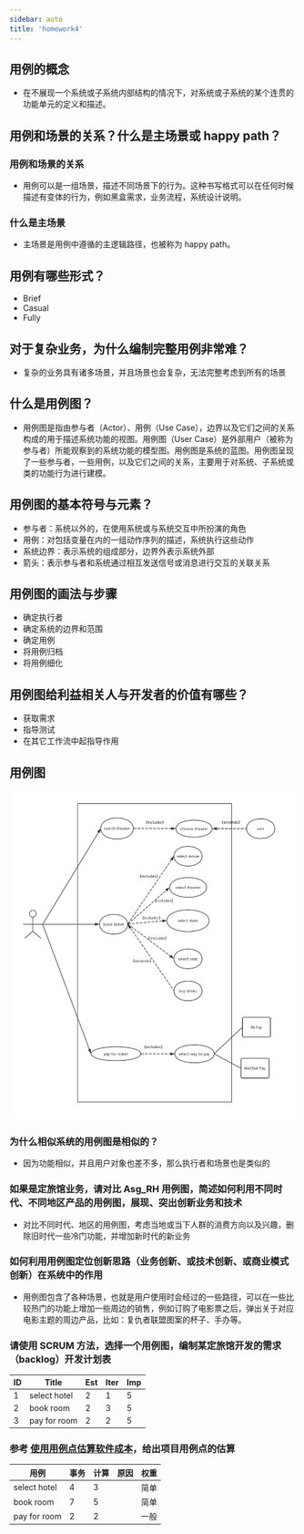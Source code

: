 ```yaml
---
sidebar: auto
title: 'homework4'
---
```


## 用例的概念

- 在不展现一个系统或子系统内部结构的情况下，对系统或子系统的某个连贯的功能单元的定义和描述。



## 用例和场景的关系？什么是主场景或 happy path？

### 用例和场景的关系

- 用例可以是一组场景，描述不同场景下的行为。这种书写格式可以在任何时候描述有变体的行为，例如黑盒需求，业务流程，系统设计说明。

### 什么是主场景

- 主场景是用例中遵循的主逻辑路径，也被称为 happy path。



## 用例有哪些形式？

- Brief
- Casual
- Fully



## 对于复杂业务，为什么编制完整用例非常难？

- 复杂的业务具有诸多场景，并且场景也会复杂，无法完整考虑到所有的场景



## 什么是用例图？

- 用例图是指由参与者（Actor）、用例（Use Case），边界以及它们之间的关系构成的用于描述系统功能的视图。用例图（User Case）是外部用户（被称为参与者）所能观察到的系统功能的模型图。用例图是系统的蓝图。用例图呈现了一些参与者，一些用例，以及它们之间的关系，主要用于对系统、子系统或类的功能行为进行建模。



## 用例图的基本符号与元素？

- 参与者：系统以外的，在使用系统或与系统交互中所扮演的角色
- 用例：对包括变量在内的一组动作序列的描述，系统执行这些动作
- 系统边界：表示系统的组成部分，边界外表示系统外部
- 箭头：表示参与者和系统通过相互发送信号或消息进行交互的关联关系



## 用例图的画法与步骤

- 确定执行者
- 确定系统的边界和范围
- 确定用例
- 将用例归档
- 将用例细化



## 用例图给利益相关人与开发者的价值有哪些？

- 获取需求
- 指导测试
- 在其它工作流中起指导作用



## 用例图

![](./img/use-case.png)

### 为什么相似系统的用例图是相似的？

- 因为功能相似，并且用户对象也差不多，那么执行者和场景也是类似的



### 如果是定旅馆业务，请对比 Asg_RH 用例图，简述如何利用不同时代、不同地区产品的用例图，展现、突出创新业务和技术

- 对比不同时代、地区的用例图，考虑当地或当下人群的消费方向以及兴趣，删除旧时代一些冷门功能，并增加新时代的新业务



### 如何利用用例图定位创新思路（业务创新、或技术创新、或商业模式创新）在系统中的作用

- 用例图包含了各种场景，也就是用户使用时会经过的一些路径，可以在一些比较热门的功能上增加一些周边的销售，例如订购了电影票之后，弹出关于对应电影主题的周边产品，比如：复仇者联盟图案的杯子、手办等。



### 请使用 SCRUM 方法，选择一个用例图，编制某定旅馆开发的需求（backlog）开发计划表

| ID   | Title        | Est  | Iter | Imp  |
| ---- | ------------ | ---- | ---- | ---- |
| 1    | select hotel | 2    | 1    | 5    |
| 2    | book room    | 2    | 3    | 5    |
| 3    | pay for room | 2    | 2    | 5    |



### 参考 [使用用例点估算软件成本](https://www.ibm.com/developerworks/cn/rational/edge/09/mar09/collaris_dekker/index.html)，给出项目用例点的估算

| 用例         | 事务 | 计算 | 原因 | 权重 |
| ------------ | ---- | ---- | ---- | ---- |
| select hotel | 4    | 3    |      | 简单 |
| book room    | 7    | 5    |      | 简单 |
| pay for room | 2    | 2    |      | 一般 |

